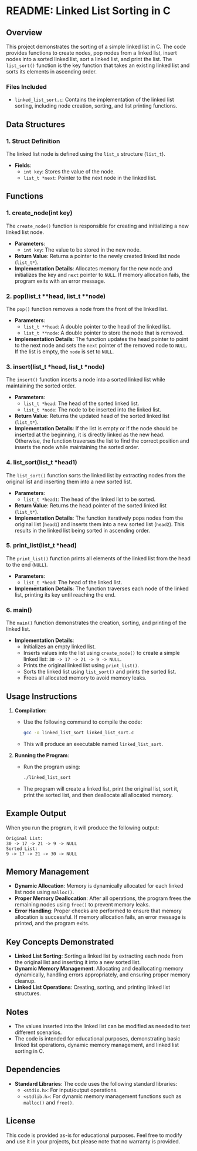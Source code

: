 # README: Linked List Sorting in C

## Overview

This project demonstrates the sorting of a simple linked list in C. The code provides functions to create nodes, pop nodes from a linked list, insert nodes into a sorted linked list, sort a linked list, and print the list. The `list_sort()` function is the key function that takes an existing linked list and sorts its elements in ascending order.

### Files Included

- `linked_list_sort.c`: Contains the implementation of the linked list sorting, including node creation, sorting, and list printing functions.

## Data Structures

### 1. Struct Definition

The linked list node is defined using the `list_s` structure (`list_t`).

- **Fields**:
  - `int key`: Stores the value of the node.
  - `list_t *next`: Pointer to the next node in the linked list.

## Functions

### 1. create_node(int key)

The `create_node()` function is responsible for creating and initializing a new linked list node.

- **Parameters**:
  - `int key`: The value to be stored in the new node.
- **Return Value**: Returns a pointer to the newly created linked list node (`list_t*`).
- **Implementation Details**: Allocates memory for the new node and initializes the key and `next` pointer to `NULL`. If memory allocation fails, the program exits with an error message.

### 2. pop(list_t **head, list_t **node)

The `pop()` function removes a node from the front of the linked list.

- **Parameters**:
  - `list_t **head`: A double pointer to the head of the linked list.
  - `list_t **node`: A double pointer to store the node that is removed.
- **Implementation Details**: The function updates the head pointer to point to the next node and sets the `next` pointer of the removed node to `NULL`. If the list is empty, the `node` is set to `NULL`.

### 3. insert(list_t *head, list_t *node)

The `insert()` function inserts a node into a sorted linked list while maintaining the sorted order.

- **Parameters**:
  - `list_t *head`: The head of the sorted linked list.
  - `list_t *node`: The node to be inserted into the linked list.
- **Return Value**: Returns the updated head of the sorted linked list (`list_t*`).
- **Implementation Details**: If the list is empty or if the node should be inserted at the beginning, it is directly linked as the new head. Otherwise, the function traverses the list to find the correct position and inserts the node while maintaining the sorted order.

### 4. list_sort(list_t *head1)

The `list_sort()` function sorts the linked list by extracting nodes from the original list and inserting them into a new sorted list.

- **Parameters**:
  - `list_t *head1`: The head of the linked list to be sorted.
- **Return Value**: Returns the head pointer of the sorted linked list (`list_t*`).
- **Implementation Details**: The function iteratively pops nodes from the original list (`head1`) and inserts them into a new sorted list (`head2`). This results in the linked list being sorted in ascending order.

### 5. print_list(list_t *head)

The `print_list()` function prints all elements of the linked list from the head to the end (`NULL`).

- **Parameters**:
  - `list_t *head`: The head of the linked list.
- **Implementation Details**: The function traverses each node of the linked list, printing its key until reaching the end.

### 6. main()

The `main()` function demonstrates the creation, sorting, and printing of the linked list.

- **Implementation Details**:
  - Initializes an empty linked list.
  - Inserts values into the list using `create_node()` to create a simple linked list: `30 -> 17 -> 21 -> 9 -> NULL`.
  - Prints the original linked list using `print_list()`.
  - Sorts the linked list using `list_sort()` and prints the sorted list.
  - Frees all allocated memory to avoid memory leaks.

## Usage Instructions

1. **Compilation**:
   - Use the following command to compile the code:
     ```sh
     gcc -o linked_list_sort linked_list_sort.c
     ```
   - This will produce an executable named `linked_list_sort`.

2. **Running the Program**:
   - Run the program using:
     ```sh
     ./linked_list_sort
     ```
   - The program will create a linked list, print the original list, sort it, print the sorted list, and then deallocate all allocated memory.

## Example Output

When you run the program, it will produce the following output:

```
Original List:
30 -> 17 -> 21 -> 9 -> NULL
Sorted List:
9 -> 17 -> 21 -> 30 -> NULL
```

## Memory Management

- **Dynamic Allocation**: Memory is dynamically allocated for each linked list node using `malloc()`.
- **Proper Memory Deallocation**: After all operations, the program frees the remaining nodes using `free()` to prevent memory leaks.
- **Error Handling**: Proper checks are performed to ensure that memory allocation is successful. If memory allocation fails, an error message is printed, and the program exits.

## Key Concepts Demonstrated

- **Linked List Sorting**: Sorting a linked list by extracting each node from the original list and inserting it into a new sorted list.
- **Dynamic Memory Management**: Allocating and deallocating memory dynamically, handling errors appropriately, and ensuring proper memory cleanup.
- **Linked List Operations**: Creating, sorting, and printing linked list structures.

## Notes

- The values inserted into the linked list can be modified as needed to test different scenarios.
- The code is intended for educational purposes, demonstrating basic linked list operations, dynamic memory management, and linked list sorting in C.

## Dependencies

- **Standard Libraries**: The code uses the following standard libraries:
  - `<stdio.h>`: For input/output operations.
  - `<stdlib.h>`: For dynamic memory management functions such as `malloc()` and `free()`.

## License

This code is provided as-is for educational purposes. Feel free to modify and use it in your projects, but please note that no warranty is provided.